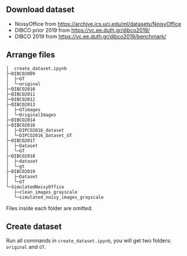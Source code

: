 ## Download dataset

- NoisyOffice from https://archive.ics.uci.edu/ml/datasets/NoisyOffice
- DIBCO prior 2019 from https://vc.ee.duth.gr/dibco2019/
- DIBCO 2019 from https://vc.ee.duth.gr/dibco2019/benchmark/

## Arrange files

```
│  create_dataset.ipynb
├─DIBCO2009
│  ├─GT
│  └─original
├─DIBCO2010
├─DIBCO2011
├─DIBCO2012
├─DIBCO2013
│  ├─GTimages
│  └─OriginalImages
├─DIBCO2014
├─DIBCO2016
│  ├─DIPCO2016_dataset
│  └─DIPCO2016_Dataset_GT
├─DIBCO2017
│  ├─Dataset
│  └─GT
├─DIBCO2018
│  ├─dataset
│  └─gt
├─DIBCO2019
│  ├─Dataset
│  └─GT
└─SimulatedNoisyOffice
   ├─clean_images_grayscale
   └─simulated_noisy_images_grayscale
```
Files inside each folder are omitted.

## Create dataset



Run all commands in `create_dataset.ipynb`, you will get two folders: `original` and `GT`.
